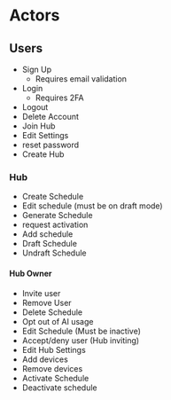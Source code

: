 # Actors
## Users
- Sign Up
  - Requires email validation
- Login
  - Requires 2FA
- Logout
- Delete Account
- Join Hub
- Edit Settings
- reset password
- Create Hub

### Hub  
- Create Schedule
- Edit schedule (must be on draft mode)
- Generate Schedule
- request activation
- Add schedule
- Draft Schedule
- Undraft Schedule

#### Hub Owner
- Invite user
- Remove User
- Delete Schedule
- Opt out of AI usage
- Edit Schedule (Must be inactive)
- Accept/deny user (Hub inviting)
- Edit Hub Settings
- Add devices
- Remove devices
- Activate Schedule
- Deactivate schedule
